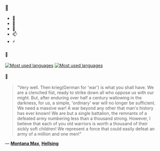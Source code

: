 ### 👋

- 🔭
- 🌱
- 💬
- 📫
- ⚡

#### 🧏

[![Most used languages](https://github-readme-stats-aynah.vercel.app/api/top-langs/?username=aynh&theme=solarized-dark&langs_count=6&layout=compact&hide_title=true)](https://github.com/anuraghazra/github-readme-stats#gh-dark-mode-only)
[![Most used languages](https://github-readme-stats-aynah.vercel.app/api/top-langs/?username=aynh&theme=solarized-light&langs_count=6&layout=compact&hide_title=true)](https://github.com/anuraghazra/github-readme-stats#gh-light-mode-only)

#### 💬

> "Very well. Then krieg(German for 'war') is what you shall have. We are a clenched fist, ready to strike down all who oppose us with our might. But, after enduring over half a century wallowing in the darkness, for us, a simple, 'ordinary' war will no longer be sufficient. We need a massive war! A war beyond any other that man's history has ever known! We are but a single battalion, the remnants of a defeated army numbering less than a thousand strong. However, I believe that each of you old warriors is worth a thousand of their sickly soft children! We represent a force that could easily defeat an army of a million and one men!"

&mdash; [**Montana Max**](https://myanimelist.net/character.php?q=Montana%20Max&cat=character), [**Hellsing**](https://myanimelist.net/search/all?q=Hellsing&cat=all)
